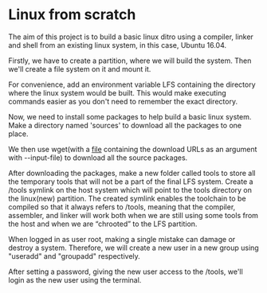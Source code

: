 # Linux from scratch

The aim of this project is to build a basic linux ditro using a compiler, linker and shell from an existing linux system, in this case, Ubuntu 16.04.

Firstly, we have to create a partition, where we will build the system. Then we'll create a file system on it and mount it.

For convenience, add an environment variable LFS containing the directory where the linux system would be built. This would make executing commands easier as you don't need to remember the exact directory.

Now, we need to install some packages to help build a basic linux system. Make a directory named 'sources' to download all the packages to one place.

We then use wget(with a [file](wget-list) containing the download URLs as an argument with --input-file) to download all the source packages.

After downloading the packages, make a new folder called tools to store all the temporary tools that will not be a part of the final LFS system. Create a /tools symlink on the host system which will point to the tools directory on the linux(new) partition. The created symlink enables the toolchain to be compiled so that it always refers to /tools, meaning that the compiler, assembler, and linker will work both when we are still using some tools from the host and when we are “chrooted” to the LFS partition.   

When logged in as user root, making a single mistake can damage or destroy a system. Therefore, we will create a new user in a new group using "useradd" and "groupadd" respectively.

After setting a password, giving the new user access to the /tools, we'll login as the new user using the terminal.
